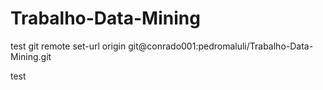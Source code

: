 # Trabalho-Data-Mining

test
git remote set-url origin git@conrado001:pedromaluli/Trabalho-Data-Mining.git

test
